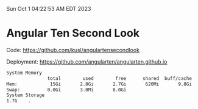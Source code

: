 Sun Oct  1 04:22:53 AM EDT 2023

# Angular Ten Second Look

Code: https://github.com/kusl/angulartensecondlook

Deployment: https://github.com/angularten/angularten.github.io

```bash
System Memory
               total        used        free      shared  buff/cache   available
Mem:            15Gi       2.8Gi       2.7Gi       620Mi       9.8Gi        11Gi
Swap:          8.0Gi       3.0Mi       8.0Gi
System Storage
1.7G	.
```
```bash
